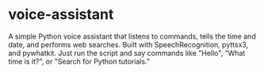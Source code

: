 # voice-assistant
A simple Python voice assistant that listens to commands, tells the time and date, and performs web searches. Built with SpeechRecognition, pyttsx3, and pywhatkit. Just run the script and say commands like "Hello", "What time is it?", or "Search for Python tutorials."  
